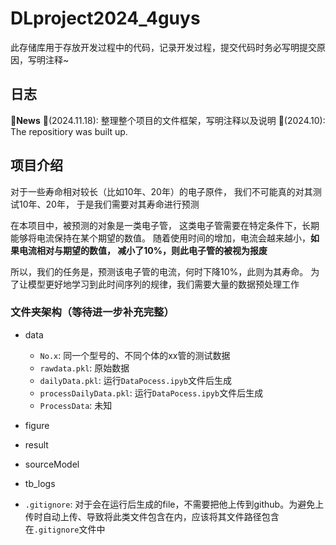 # DLproject2024_4guys
此存储库用于存放开发过程中的代码，记录开发过程，提交代码时务必写明提交原因，写明注释~

## 日志

🚩**News** 
🚩(2024.11.18): 整理整个项目的文件框架，写明注释以及说明
🚩(2024.10): The repositiory was built up.


## 项目介绍

对于一些寿命相对较长（比如10年、20年）的电子原件，
我们不可能真的对其测试10年、20年， 
于是我们需要对其寿命进行预测

在本项目中，被预测的对象是一类电子管，
这类电子管需要在特定条件下，长期能够将电流保持在某个期望的数值。
随着使用时间的增加，电流会越来越小，**如果电流相对与期望的数值，
减小了10%，则此电子管的被视为报废**

所以，我们的任务是，预测该电子管的电流，何时下降10%，此则为其寿命。
为了让模型更好地学习到此时间序列的规律，我们需要大量的数据预处理工作

### 文件夹架构（等待进一步补充完整）
- data
  - `No.x`: 同一个型号的、不同个体的xx管的测试数据
  - `rawdata.pkl`: 原始数据
  - `dailyData.pkl`: 运行`DataPocess.ipyb`文件后生成
  - `processDailyData.pkl`: 运行`DataPocess.ipyb`文件后生成
  - `ProcessData`: 未知

- figure
- result
- sourceModel
- tb_logs
- `.gitignore`: 对于会在运行后生成的file，不需要把他上传到github。为避免上传时自动上传、导致将此类文件包含在内，应该将其文件路径包含在`.gitignore`文件中
